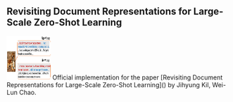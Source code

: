 ## Revisiting Document Representations for Large-Scale Zero-Shot Learning

<img src="./figs/zsl_app.png" width="100" height="100">
Official implementation for the paper [Revisiting Document Representations for Large-Scale Zero-Shot Learning]() by Jihyung Kil, Wei-Lun Chao.
